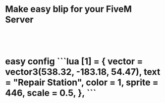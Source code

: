 <h1>Make easy blip for your FiveM Server<h1>
 
 <br>
 <p> easy config
  ```lua
[1] = {
    vector = vector3(538.32, -183.18, 54.47), 
    text = "Repair Station", 
    color = 1, 
    sprite = 446, 
    scale = 0.5,
},
```
 <br>
